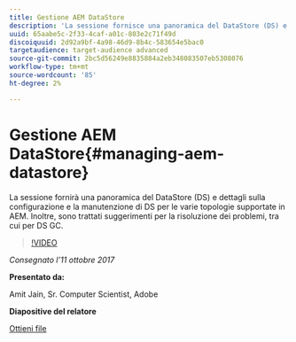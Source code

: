 ```yaml
---
title: Gestione AEM DataStore
description: 'La sessione fornisce una panoramica del DataStore (DS) e dettagli sulla configurazione e la manutenzione di DS per varie topologie supportate in AEM. Inoltre, sono trattati suggerimenti per la risoluzione dei problemi, tra cui per DS GC. '
uuid: 65aabe5c-2f33-4caf-a01c-803e2c71f49d
discoiquuid: 2d92a9bf-4a98-46d9-8b4c-583654e5bac0
targetaudience: target-audience advanced
source-git-commit: 2bc5d56249e8835884a2eb348083507eb5308076
workflow-type: tm+mt
source-wordcount: '85'
ht-degree: 2%

---
```



# Gestione AEM DataStore{#managing-aem-datastore}

La sessione fornirà una panoramica del DataStore (DS) e dettagli sulla configurazione e la manutenzione di DS per le varie topologie supportate in AEM. Inoltre, sono trattati suggerimenti per la risoluzione dei problemi, tra cui per DS GC.

>[!VIDEO](https://video.tv.adobe.com/v/20422/?quality=9)

*Consegnato l’11 ottobre 2017*

**Presentato da:**

Amit Jain, Sr. Computer Scientist, Adobe

**Diapositive del relatore**

[Ottieni file](assets/managing-aem-datastoreoct17.pdf)
<!--
[Get back to the Overview](https://helpx.adobe.com/experience-manager/kt/eseminars/gems/aem-index.html)
-->
